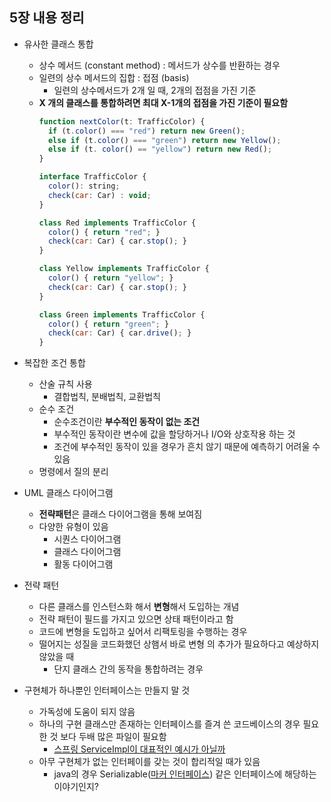 ## 5장 내용 정리

- 유사한 클래스 통합
    - 상수 메서드 (constant method) : 메서드가 상수를 반환하는 경우
    - 일련의 상수 메서드의 집합 : 접점 (basis)
      - 일련의 상수메서드가 2개 일 때, 2개의 접점을 가진 기준
    - **X 개의 클래스를 통합하려면 최대 X-1개의 접점을 가진 기준이 필요함**  
      ```javascript
      function nextColor(t: TrafficColor) {
        if (t.color() === "red") return new Green();
        else if (t.color() === "green") return new Yellow(); 
        else if (t. color() == "yellow") return new Red();
      }
      
      interface TrafficColor { 
        color(): string; 
        check(car: Car) : void;
      }
      
      class Red implements TrafficColor {
        color() { return "red"; }
        check(car: Car) { car.stop(); } 
      }
      
      class Yellow implements TrafficColor { 
        color() { return "yellow"; } 
        check(car: Car) { car.stop(); }
      }
      
      class Green implements TrafficColor {
        color() { return "green"; }
        check(car: Car) { car.drive(); } 
      }
      ```

- 복잡한 조건 통합
  - 산술 규칙 사용
    - 결합법칙, 분배법칙, 교환법칙
  - 순수 조건
    - 순수조건이란 **부수적인 동작이 없는 조건**
    - 부수적인 동작이란 변수에 값을 할당하거나 I/O와 상호작용 하는 것
    - 조건에 부수적인 동작이 있을 경우가 흔치 않기 때문에 예측하기 어려울 수 있음
  - 명령에서 질의 분리


- UML 클래스 다이어그램
    - **전략패턴**은 클래스 다이어그램을 통해 보여짐
    - 다양한 유형이 있음
      - 시퀀스 다이어그램
      - 클래스 다이어그램
      - 활동 다이어그램

- 전략 패턴
    - 다른 클래스를 인스턴스화 해서 **변형**해서 도입하는 개념
    - 전략 패턴이 필드를 가지고 있으면 상태 패턴이라고 함
    - 코드에 변형을 도입하고 싶어서 리팩토링을 수행하는 경우
    - 떨어지는 성질을 코드화했던 상햄서 바로 변형 의 추가가 필요하다고 예상하지 않았을 때
      - 단지 클래스 간의 동작을 통합하려는 경우

- 구현체가 하나뿐인 인터페이스는 만들지 말 것
  - 가독성에 도움이 되지 않음
  - 하나의 구현 클래스만 존재하는 인터페이스를 즐겨 쓴 코드베이스의 경우 필요한 것 보다 두배 많은 파일이 필요함
    - [스프링 ServiceImpl이 대표적인 예시가 아닐까](https://wildeveloperetrain.tistory.com/49)
  - 아무 구현체가 없는 인터페이를 갖는 것이 합리적일 때가 있음
    - java의 경우 Serializable([마커 인터페이스](https://kjhoon0330.tistory.com/entry/Java-%EB%A7%88%EC%BB%A4-%EC%9D%B8%ED%84%B0%ED%8E%98%EC%9D%B4%EC%8A%A4%EC%97%90-%EB%8C%80%ED%95%98%EC%97%AC)) 같은 인터페이스에 해당하는 이야기인지?